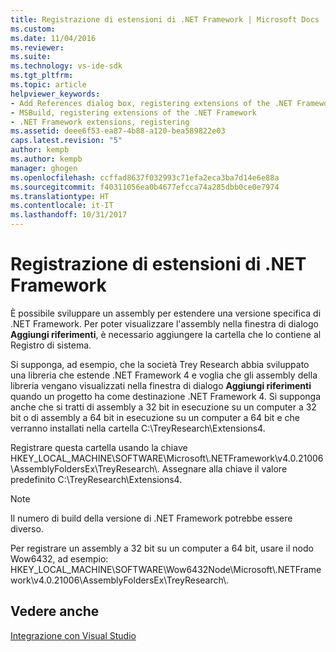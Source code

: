```yaml
---
title: Registrazione di estensioni di .NET Framework | Microsoft Docs
ms.custom: 
ms.date: 11/04/2016
ms.reviewer: 
ms.suite: 
ms.technology: vs-ide-sdk
ms.tgt_pltfrm: 
ms.topic: article
helpviewer_keywords:
- Add References dialog box, registering extensions of the .NET Framework
- MSBuild, registering extensions of the .NET Framework
- .NET Framework extensions, registering
ms.assetid: deee6f53-ea87-4b88-a120-bea589822e03
caps.latest.revision: "5"
author: kempb
ms.author: kempb
manager: ghogen
ms.openlocfilehash: ccffad8637f032993c71efa2eca3ba7d14e6e88a
ms.sourcegitcommit: f40311056ea0b4677efcca74a285dbb0ce0e7974
ms.translationtype: HT
ms.contentlocale: it-IT
ms.lasthandoff: 10/31/2017
---
```

# <a name="registering-extensions-of-the-net-framework"></a>Registrazione di estensioni di .NET Framework
È possibile sviluppare un assembly per estendere una versione specifica di .NET Framework. Per poter visualizzare l'assembly nella finestra di dialogo **Aggiungi riferimenti**, è necessario aggiungere la cartella che lo contiene al Registro di sistema.  
  
 Si supponga, ad esempio, che la società Trey Research abbia sviluppato una libreria che estende .NET Framework 4 e voglia che gli assembly della libreria vengano visualizzati nella finestra di dialogo **Aggiungi riferimenti** quando un progetto ha come destinazione .NET Framework 4. Si supponga anche che si tratti di assembly a 32 bit in esecuzione su un computer a 32 bit o di assembly a 64 bit in esecuzione su un computer a 64 bit e che verranno installati nella cartella C:\TreyResearch\Extensions4\.  
  
 Registrare questa cartella usando la chiave HKEY_LOCAL_MACHINE\SOFTWARE\Microsoft\\.NETFramework\v4.0.21006\AssemblyFoldersEx\TreyResearch\\. Assegnare alla chiave il valore predefinito C:\TreyResearch\Extensions4.  
  
> [!NOTE]
>  Il numero di build della versione di .NET Framework potrebbe essere diverso.  
  
 Per registrare un assembly a 32 bit su un computer a 64 bit, usare il nodo Wow6432, ad esempio: HKEY_LOCAL_MACHINE\SOFTWARE\Wow6432Node\Microsoft\\.NETFramework\v4.0.21006\AssemblyFoldersEx\TreyResearch\\.  
  
## <a name="see-also"></a>Vedere anche  
 [Integrazione con Visual Studio](../msbuild/visual-studio-integration-msbuild.md)